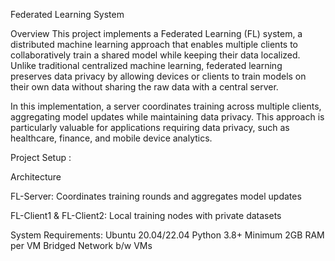 Federated Learning System

Overview
This project implements a Federated Learning (FL) system, a distributed machine learning approach that enables multiple clients to collaboratively train a shared model while keeping their data localized. Unlike traditional centralized machine learning, federated learning preserves data privacy by allowing devices or clients to train models on their own data without sharing the raw data with a central server.

In this implementation, a server coordinates training across multiple clients, aggregating model updates while maintaining data privacy. This approach is particularly valuable for applications requiring data privacy, such as healthcare, finance, and mobile device analytics.

Project Setup :

Architecture

FL-Server: Coordinates training rounds and aggregates model updates

FL-Client1 & FL-Client2: Local training nodes with private datasets

System Requirements:
  Ubuntu 20.04/22.04
  Python 3.8+
  Minimum 2GB RAM per VM
  Bridged Network b/w VMs

